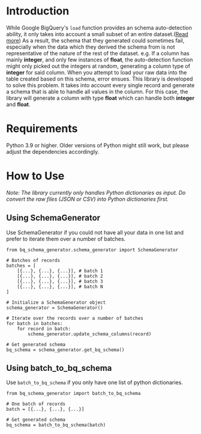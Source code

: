 # Introduction
While Google BigQuery's `load` function provides an schema auto-detection ability, it only takes into account a small subset of an entire dataset.([Read more](https://cloud.google.com/bigquery/docs/schema-detect)) As a result, the schema that they generated could sometimes fail, especially when the data which they derived the schema from is not representative of the nature of the rest of the dataset. e.g. If a column has mainly **integer**, and only few instances of **float**, the auto-detection function might only picked out the integers at random, generating a column type of **integer** for said column. When you attempt to load your raw data into the table created based on this schema, error ensues. This library is developed to solve this problem. It takes into account every single record and generate a schema that is able to handle all values in the column. For this case, the library will generate a column with type **float** which can handle both **integer** and **float**.

# Requirements
Python 3.9 or higher. Older versions of Python might still work, but please adjust the dependencies accordingly.

# How to Use
_Note: The library currently only handles Python dictionaries as input. Do convert the raw files (JSON or CSV) into Python dictionaries first._

## Using SchemaGenerator
Use SchemaGenerator if you could not have all your data in one list and prefer to iterate them over a number of batches.

```
from bq_schema_generator.schema_generator import SchemaGenerator

# Batches of records
batches = [
    [{...}, {...}, {...}], # batch 1
    [{...}, {...}, {...}], # batch 2
    [{...}, {...}, {...}], # batch 3
    [{...}, {...}, {...}], # batch N
]

# Initialize a SchemaGenerator object
schema_generator = SchemaGenerator()

# Iterate over the records over a number of batches
for batch in batches:
    for record in batch:
        schema_generator.update_schema_columns(record)

# Get generated schema
bq_schema = schema_generator.get_bq_schema()

```

## Using batch_to_bq_schema
Use `batch_to_bq_schema` if you only have one list of python dictionaries.

```
from bq_schema_generator import batch_to_bq_schema

# One batch of records
batch = [{...}, {...}, {...}]

# Get generated schema
bq_schema = batch_to_bq_schema(batch)
```
